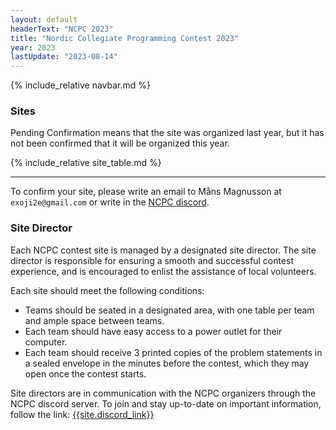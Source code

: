 ```yaml
---
layout: default
headerText: "NCPC 2023"
title: "Nordic Collegiate Programming Contest 2023"
year: 2023
lastUpdate: "2023-08-14"
---
```


{% include_relative navbar.md %}

<div class="bar">
  <h3>Sites</h3>
</div>

Pending Confirmation means that the site was organized last year, but it has not been confirmed that it will be organized this year.

{% include_relative site_table.md %}

<hr/>

To confirm your site, please write an email to Måns Magnusson at `exoji2e@gmail.com` or write in the [NCPC discord]({{site.discord_link}}).


<div class="bar">
  <a name="directors" />
  <h3>Site Director</h3>
</div>
Each NCPC contest site is managed by a designated site director. The site director is responsible for ensuring a smooth and successful contest experience, and is encouraged to enlist the assistance of local volunteers.

Each site should meet the following conditions:

- Teams should be seated in a designated area, with one table per team and ample space between teams.
- Each team should have easy access to a power outlet for their computer.
- Each team should receive 3 printed copies of the problem statements in a sealed envelope in the minutes before the contest, which they may open once the contest starts.

Site directors are in communication with the NCPC organizers through the NCPC discord server. To join and stay up-to-date on important information, follow the link: [{{site.discord_link}}]({{site.discord_link}})